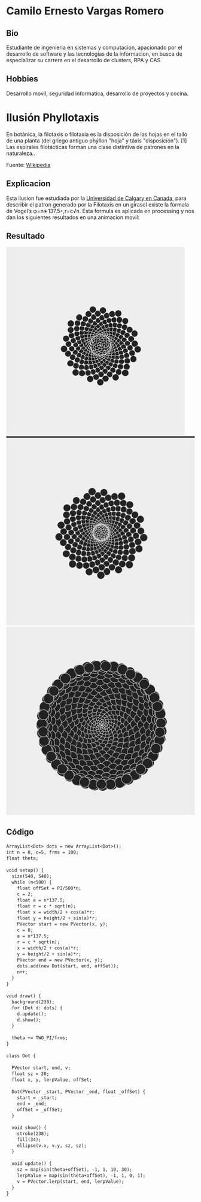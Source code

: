 # Camilo Ernesto Vargas Romero

## Bio

Estudiante de ingenieria en sistemas y computacion, apacionado por el desarrollo de software y las tecnologias de la informacion, en busca de especializar su carrera en el desarrollo de clusters, RPA y CAS

## Hobbies

Desarrollo movil, seguridad informatica, desarrollo de proyectos y cocina.


# Ilusión Phyllotaxis

En botánica, la filotaxis o filotaxia es la disposición de las hojas en el tallo de una planta (del griego antiguo phýllon "hoja" y táxis "disposición"). [1] Las espirales filotácticas forman una clase distintiva de patrones en la naturaleza.. 

Fuente: [Wikipedia](https://en.wikipedia.org/wiki/Phyllotaxis)


## Explicacion 

Esta ilusion fue estudiada por la [Universidad de Calgary en Canada](http://algorithmicbotany.org/papers/abop/abop-ch4.pdf), para describir el patron generado por la Filotaxis en un girasol existe la formala de Vogel’s φ=n∗137.5◦,r=c√n. Esta formula es aplicada en processing y nos dan los siguientes resultados en una animacion movil:


## Resultado

![Resultado 1](/docs/sketches/camilo0.png)
![Resultado 2](/docs/sketches/camilo1.png)
![Resultado 3](/docs/sketches/camilo2.png)


## Código

```processing
ArrayList<Dot> dots = new ArrayList<Dot>();
int n = 0, c=5, frms = 100;
float theta; 
 
void setup() {
  size(540, 540);
  while (n<500) {
    float offSet = PI/500*n;
    c = 2;
    float a = n*137.5;
    float r = c * sqrt(n);
    float x = width/2 + cos(a)*r;
    float y = height/2 + sin(a)*r;
    PVector start = new PVector(x, y);
    c = 8;
    a = n*137.5;
    r = c * sqrt(n);
    x = width/2 + cos(a)*r;
    y = height/2 + sin(a)*r; 
    PVector end = new PVector(x, y);
    dots.add(new Dot(start, end, offSet));
    n++;
  }
}
 
void draw() {
  background(238);
  for (Dot d: dots) {
    d.update();
    d.show();
  }
  
  theta += TWO_PI/frms;
}
 
class Dot {
 
  PVector start, end, v;
  float sz = 20;
  float x, y, lerpValue, offSet;
 
  Dot(PVector _start, PVector _end, float _offSet) {
    start = _start;
    end = _end;
    offSet = _offSet;
  }
 
  void show() {
    stroke(238);
    fill(34);
    ellipse(v.x, v.y, sz, sz);
  }
 
  void update() {
    sz = map(sin(theta+offSet), -1, 1, 10, 30);
    lerpValue = map(sin(theta+offSet), -1, 1, 0, 1);
    v = PVector.lerp(start, end, lerpValue);
  }
}
```